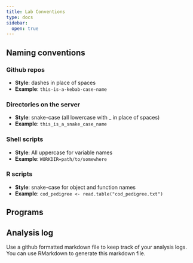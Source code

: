 ```yaml
---
title: Lab Conventions
type: docs
sidebar:
  open: true
---
```


## Naming conventions

### Github repos
- **Style**: dashes in place of spaces
- **Example**: `this-is-a-kebab-case-name`

### Directories on the server
- **Style**: snake-case (all lowercase with _ in place of spaces)
- **Example**: `this_is_a_snake_case_name`

### Shell scripts
- **Style**: All uppercase for variable names
- **Example**: `WORKDIR=path/to/somewhere`

### R scripts
- **Style**: snake-case for object and function names
- **Example**: `cod_pedigree <- read.table("cod_pedigree.txt")`

## Programs
## Analysis log
Use a github formatted markdown file to keep track of your analysis logs. You can use RMarkdown to generate this markdown file. 

